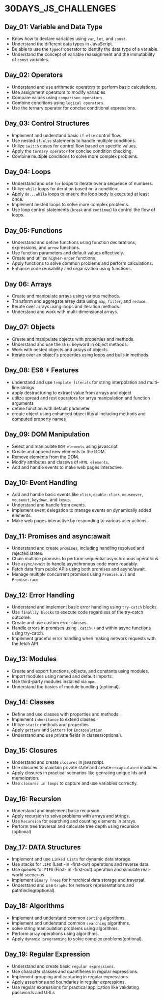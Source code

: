 # 30DAYS_JS_CHALLENGES

## Day_01: Variable and Data Type

- Know how to declare variables using `var`, `let`, and `const`.
- Understand the different data types in JavaScript.
- Be able to use the `typeof` operator to identify the data type of a variable.
- Understand the concept of variable reassignment and the immutability of `const` variables.

## Day_02: Operators

- Understand and use arithmetic operators to perform basic calculations.
- Use assignment operators to modify variables.
- Compare values using `comparison operators`.
- Combine conditions using `logical operators`.
- Use the ternary operator for concise conditional expressions.

## Day_03: Control Structures

- Implement and understand basic `if-else` control flow.
- Use nested `if-else` statements to handle multiple conditions.
- Utilize `switch` cases for control flow based on specific values.
- Apply the `ternary operator` for concise condition checking.
- Combine multiple conditions to solve more complex problems.

## Day_04: Loops

- Understand and use `for` loops to iterate over a sequence of numbers.
- Utilize `while` loops for iteration based on a condition.
- Apply `do...while` loops to ensure the loop body is executed at least once.
- Implement nested loops to solve more complex problems.
- Use loop control statements (`break` and `continue`) to control the flow of loops.

## Day_05: Functions

- Understand and define functions using function declarations, expressions, and `arrow` functions.
- Use function parameters and default values effectively.
- Create and utilize `higher-order` functions.
- Apply functions to solve common problems and perform calculations.
- Enhance code reusability and organization using functions.

## Day 06: Arrays

- Create and manipulate arrays using various methods.
- Transform and aggregate array data using `map`, `filter`, and `reduce`.
- Iterate over arrays using loops and iteration methods.
- Understand and work with multi-dimensional arrays.

## Day_07: Objects

- Create and manipulate objects with properties and methods.
- Understand and use the `this` keyword in object methods.
- Work with nested objects and arrays of objects.
- Iterate over an object's properties using loops and built-in methods.

## Day_08: ES6 + Features

- understand and use `template literals` for string interpolation and multi-line strings
- apply destructuring to extract value from arrays and object
- utilize spread and rest operators for arrya manipulation and function arguments
- define function with default parameter
- create object using enhanced object literal including methods and computed property names

## Day_09: DOM Manipulation

- Select and manipulate `DOM elements` using javascript
- Create and append new elements to the DOM.
- Remove elements from the DOM.
- Modify attributes and classws of `HTML elements`.
- Add and handle events to make web pages interactive.

## Day_10: Event Handling

- Add and handle basic events like `click`, `double-click`, `mouseover`, `mouseout`, `keydown`, and `keyup`.
- Understand and handle from events.
- Implement event delegation to manage events on dynamically added elements.
- Make web pages interactive by responding to various user actions.

## Day_11: Promises and async:await

- Understand and create `promises`, including handling resolved and rejected states.
- Chain multiple promises to perform sequential asynchronous operations.
- Use `async/await` to handle asynchronous code more readably.
- Fetch data from public APIs using both promises and async/await.
- Manage multiple concurrent promises using `Promise.all` and `Promise.race`.

## Day_12: Error Handling

- Understand and implement basic error handling using `try-catch` blocks.
- Use `finallly blocks` to execute code regardless of the try-catch outcome.
- Create and use custom error classes.
- Handle errors in promises using `.catch()` and within async functions using try-catch.
- Implement graceful error handling when making network requests with the fetch API

## Day_13: Modules

- Create and export functions, objects, and constants using modules.
- Import modules using named and default imports.
- Use third-party modules installed via `npm`.
- Understand the basics of module bundling (optional).

## Day_14: Classes

- Define and use classes with properties and methods.
- Implement `inheritance` to extend classes.
- Utilize `static` methods and properties.
- Apply `getters` and `Setters` for `Encapsulation`.
- Understand and use private fields in classes(optional).

## Day_15: Closures

- Understand and create `closures` in javascript.
- Use closures to maintain private state and create `encapsulated` modules.
- Apply closures in practical scenarios like genrating unique Ids and memoization.
- Use `closures in loops` to capture and use variables correctly.

## Day_16: Recursion

- Understand and implement basic recursion.
- Apply recursion to solve problems with arrays and strings.
- Use `Recursion` for searching and counting elements in arrays.
- Perform tree traversal and calculate tree depth using recursion (optional)

## Day_17: DATA Structures

- Implement and use `Linked Lists` for dynamic data storage.
- Use stacks for `LIFO` (Last -in -first-out) operations and reverse data.
- Use queues for `FIFO` (First- in -first-out) operation and simulate real-world scenarios
- Implement `Binary Trees` for hirarchical data storage and traversal.
- Understand and use `Graphs` for network representations and pathfinding(optional).

## Day_18: Algorithms

- Implement and understand common `sorting` algorithms.
- Implement and understand common `searching` algorithms.
- solve string manipulation problems using algorithms.
- Perform array operations using algorithms.
- Apply `dynamic programming` to solve complex problems(optional).

## Day_19: Regular Expression

- Understand and create basic `regular expressions`.
- Use character classes and quantifieres in regular expressions.
- Implement grouping and capturing in regular expressions.
- Apply assertions and boundaries in regular expressions.
- Use regular expressions for practical application like validating passwords and URLs
